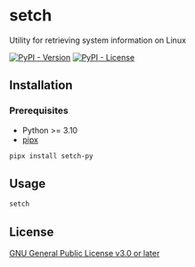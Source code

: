 # setch

Utility for retrieving system information on Linux

[![PyPI - Version](https://img.shields.io/pypi/v/setch-py?style=for-the-badge&logo=pypi&logoColor=%23477eac&logoSize=auto&labelColor=%23efeeea&color=%23ffd242)](https://pypi.org/project/setch-py)
[![PyPI - License](https://img.shields.io/pypi/l/setch-py?style=for-the-badge&logo=gplv3&logoSize=auto&label=%20&color=%23bd0000)](https://github.com/mentiferous/setch/blob/main/LICENSE)

## Installation

### Prerequisites

- Python >= 3.10
- [pipx](https://pipx.pypa.io/stable/installation)

```sh
pipx install setch-py
```

## Usage

```sh
setch
```

## License

[GNU General Public License v3.0 or later](https://github.com/mentiferous/setch/blob/main/LICENSE)
